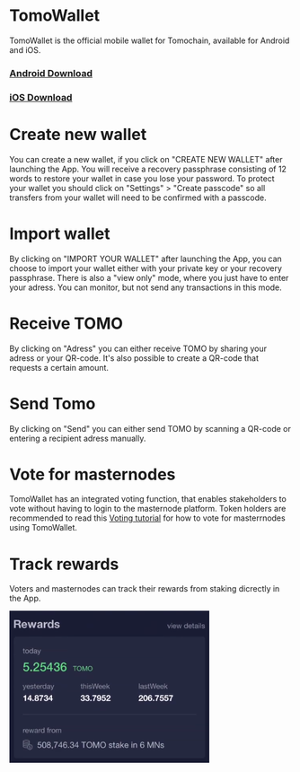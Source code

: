 # TomoWallet

TomoWallet is the official mobile wallet for Tomochain, available for Android and iOS.

### [Android Download](https://play.google.com/store/apps/details?id=com.tomochain.wallet)
### [iOS Download](https://itunes.apple.com/us/app/tomo-wallet/id1436476145?mt=8)

# Create new wallet

You can create a new wallet, if you click on "CREATE NEW WALLET" after launching the App. 
You will receive a recovery passphrase consisting of 12 words to restore your wallet in case you lose your password.
To protect your wallet you should click on "Settings" > "Create passcode" so all transfers from your wallet will need to be confirmed with a passcode.

# Import wallet

By clicking on "IMPORT YOUR WALLET" after launching the App, you can choose to import your wallet either with your private key or your recovery passphrase. There is also a "view only" mode, where you just have to enter your adress. You can monitor, but not send any transactions in this mode.

# Receive TOMO

By clicking on "Adress" you can either receive TOMO by sharing your adress or your QR-code. It's also possible to create a QR-code that requests a certain amount.

# Send Tomo

By clicking on "Send" you can either send TOMO by scanning a QR-code or entering a recipient adress manually.

# Vote for masternodes

TomoWallet has an integrated voting function, that enables 
stakeholders to vote without having to login to the masternode platform.
Token holders are recommended to read this [Voting tutorial](/tomowallet/voting/) for how to vote 
for masterrnodes using TomoWallet.

# Track rewards

Voters and masternodes can track their rewards from staking dicrectly in the App.

![Rewards](/assets/Rewards.png)
      

